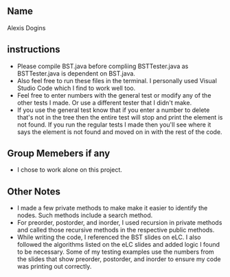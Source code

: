 ## Name
Alexis Dogins

## instructions
- Please compile BST.java before compliing BSTTester.java as BSTTester.java is dependent on BST.java.
- Also feel free to run these files in the terminal. I personally used Visual Studio Code which I find to work well too. 
- Feel free to enter numbers with the general test or modify any of the other tests I made. Or use a different tester that I didn't make. 
- If you use the general test know that if you enter a number to delete that's not in the tree then the entire test will stop and print the element is not found. If you run the regular tests I made then you'll see where it says the element is not found and moved on in with the rest of the code. 

## Group Memebers if any
- I chose to work alone on this project.
## Other Notes
- I made a few private methods to make make it easier to identify the nodes. Such methods include a search method.
- For preorder, postorder, and inorder, I used recursion in private methods and called those recursive methods in the respective public methods. 
- While writing the code, I referenced the BST slides on eLC. I also followed the algorithms listed on the eLC slides and added logic I found to be necessary. Some of my testing examples use the numbers from the slides that show preorder, postorder, and inorder to ensure my code was printing out correctly.